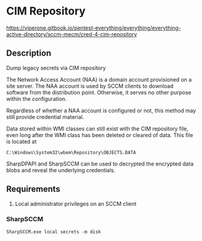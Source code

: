 # CIM Repository

https://viperone.gitbook.io/pentest-everything/everything/everything-active-directory/sccm-mecm/cred-4-cim-repository

## Description

Dump legacy secrets via CIM repository

The Network Access Account (NAA) is a domain account provisioned on a site server. The NAA account is used by SCCM clients to download software from the distribution point. Otherwise, it serves no other purpose within the configuration.

Regardless of whether a NAA account is configured or not, this method may still provide credential material.

Data stored within WMI classes can still exist with the CIM repository file, even long after the WMI class has been deleted or cleared of data. This file is located at

    C:\Windows\System32\wbem\Repository\OBJECTS.DATA

SharpDPAPI and SharpSCCM can be used to decrypted the encrypted data blobs and reveal the underlying credentials.

## Requirements

1) Local administrator privileges on an SCCM client

### SharpSCCM

    SharpSCCM.exe local secrets -m disk
